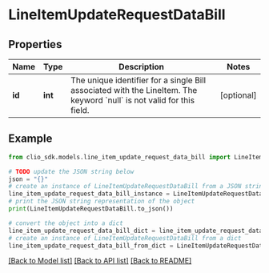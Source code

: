# LineItemUpdateRequestDataBill


## Properties

Name | Type | Description | Notes
------------ | ------------- | ------------- | -------------
**id** | **int** | The unique identifier for a single Bill associated with the LineItem. The keyword &#x60;null&#x60; is not valid for this field. | [optional] 

## Example

```python
from clio_sdk.models.line_item_update_request_data_bill import LineItemUpdateRequestDataBill

# TODO update the JSON string below
json = "{}"
# create an instance of LineItemUpdateRequestDataBill from a JSON string
line_item_update_request_data_bill_instance = LineItemUpdateRequestDataBill.from_json(json)
# print the JSON string representation of the object
print(LineItemUpdateRequestDataBill.to_json())

# convert the object into a dict
line_item_update_request_data_bill_dict = line_item_update_request_data_bill_instance.to_dict()
# create an instance of LineItemUpdateRequestDataBill from a dict
line_item_update_request_data_bill_from_dict = LineItemUpdateRequestDataBill.from_dict(line_item_update_request_data_bill_dict)
```
[[Back to Model list]](../README.md#documentation-for-models) [[Back to API list]](../README.md#documentation-for-api-endpoints) [[Back to README]](../README.md)


